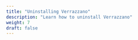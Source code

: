 ```yaml
---
title: "Uninstalling Verrazzano"
description: "Learn how to uninstall Verrazzano"
weight: 7
draft: false
---
```

